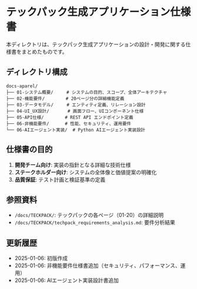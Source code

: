 # テックパック生成アプリケーション仕様書

本ディレクトリは、テックパック生成アプリケーションの設計・開発に関する仕様書をまとめたものです。

## ディレクトリ構成

```
docs-aparel/
├── 01-システム概要/     # システムの目的、スコープ、全体アーキテクチャ
├── 02-機能要件/        # 20ページ分の詳細機能定義
├── 03-データモデル/     # エンティティ定義、リレーション設計
├── 04-UI_UX設計/       # 画面フロー、UIコンポーネント仕様
├── 05-API仕様/        # REST API エンドポイント定義
├── 06-非機能要件/      # 性能、セキュリティ、運用要件
└── 06-AIエージェント実装/  # Python AIエージェント実装設計
```

## 仕様書の目的

1. **開発チーム向け**: 実装の指針となる詳細な技術仕様
2. **ステークホルダー向け**: システムの全体像と価値提案の明確化
3. **品質保証**: テスト計画と検証基準の定義

## 参照資料

- `/docs/TECKPACK/`: テックパックの各ページ（01-20）の詳細説明
- `/docs/TECKPACK/techpack_requirements_analysis.md`: 要件分析結果

## 更新履歴

- 2025-01-06: 初版作成
- 2025-01-06: 非機能要件仕様書追加（セキュリティ、パフォーマンス、運用）
- 2025-01-06: AIエージェント実装設計書追加